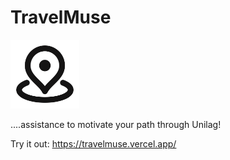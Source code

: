 # TravelMuse

<img src="./TravelMuse/public/favicon.svg" alt="Location" width = "110px" background-color = "white" className="justify-center "/>

....assistance to motivate your path through Unilag!


Try it out: https://travelmuse.vercel.app/
